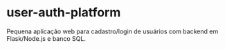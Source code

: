 # user-auth-platform
Pequena aplicação web para cadastro/login de usuários com backend em Flask/Node.js e banco SQL.
